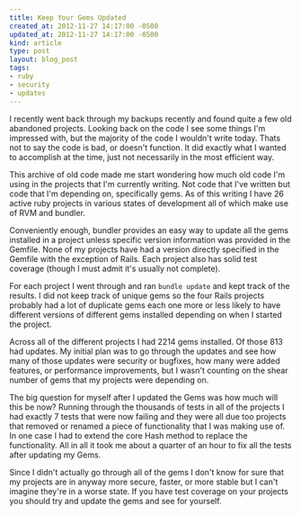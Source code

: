 ```yaml
---
title: Keep Your Gems Updated
created_at: 2012-11-27 14:17:00 -0500
updated_at: 2012-11-27 14:17:00 -0500
kind: article
type: post
layout: blog_post
tags:
- ruby
- security
- updates
---
```


I recently went back through my backups recently and found quite a few old
abandoned projects. Looking back on the code I see some things I'm impressed
with, but the majority of the code I wouldn't write today.  Thats not to say
the code is bad, or doesn't function. It did exactly what I wanted to
accomplish at the time, just not necessarily in the most efficient way.

This archive of old code made me start wondering how much old code I'm using in
the projects that I'm currently writing. Not code that I've written but code
that I'm depending on, specifically gems. As of this writing I have 26 active
ruby projects in various states of development all of which make use of RVM and
bundler.

Conveniently enough, bundler provides an easy way to update all the gems
installed in a project unless specific version information was provided in the
Gemfile. None of my projects have had a version directly specified in the
Gemfile with the exception of Rails. Each project also has solid test coverage
(though I must admit it's usually not complete).

For each project I went through and ran `bundle update` and kept track of the
results. I did not keep track of unique gems so the four Rails projects
probably had a lot of duplicate gems each one more or less likely to have
different versions of different gems installed depending on when I started the
project.

Across all of the different projects I had 2214 gems installed. Of those 813
had updates. My initial plan was to go through the updates and see how many of
those updates were security or bugfixes, how many were added features, or
performance improvements, but I wasn't counting on the shear number of gems
that my projects were depending on.

The big question for myself after I updated the Gems was how much will this be
now? Running through the thousands of tests in all of the projects I had
exactly 7 tests that were now failing and they were all due too projects that
removed or renamed a piece of functionality that I was making use of. In one
case I had to extend the core Hash method to replace the functionality. All in
all it took me about a quarter of an hour to fix all the tests after updating
my Gems.

Since I didn't actually go through all of the gems I don't know for sure that
my projects are in anyway more secure, faster, or more stable but I can't
imagine they're in a worse state. If you have test coverage on your projects
you should try and update the gems and see for yourself.

